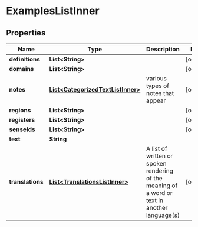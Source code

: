 

# ExamplesListInner


## Properties

| Name | Type | Description | Notes |
|------------ | ------------- | ------------- | -------------|
|**definitions** | **List&lt;String&gt;** |  |  [optional] |
|**domains** | **List&lt;String&gt;** |  |  [optional] |
|**notes** | [**List&lt;CategorizedTextListInner&gt;**](CategorizedTextListInner.md) | various types of notes that appear |  [optional] |
|**regions** | **List&lt;String&gt;** |  |  [optional] |
|**registers** | **List&lt;String&gt;** |  |  [optional] |
|**senseIds** | **List&lt;String&gt;** |  |  [optional] |
|**text** | **String** |  |  |
|**translations** | [**List&lt;TranslationsListInner&gt;**](TranslationsListInner.md) | A list of written or spoken rendering of the meaning of a word or text in another language(s) |  [optional] |



